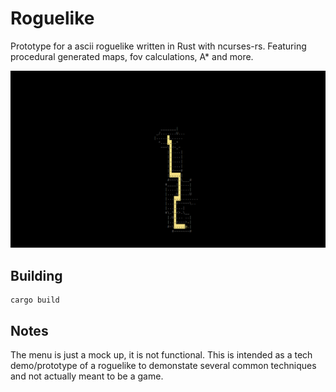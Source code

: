 # Roguelike
Prototype for a ascii roguelike written in Rust with ncurses-rs. Featuring procedural generated maps, fov calculations, A* and more.

![Screenshot](https://raw.githubusercontent.com/mithreindeir/roguelike/master/scrn.png)

## Building

    cargo build

## Notes
The menu is just a mock up, it is not functional. This is intended as a tech demo/prototype of a roguelike to demonstate several common techniques and not actually meant to be a game.
